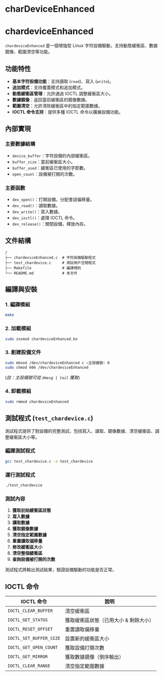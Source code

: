 # charDeviceEnhanced
# chardeviceEnhanced

`chardeviceEnhanced` 是一個增強型 Linux 字符設備驅動，支持動態緩衝區、數據鏡像、範圍清空等功能。

## 功能特性
- **基本字符設備功能**：支持讀取 (`read`)、寫入 (`write`)。
- **追加模式**：支持覆蓋模式和追加模式。
- **動態緩衝區管理**：允許通過 IOCTL 調整緩衝區大小。
- **數據鏡像**：返回當前緩衝區的鏡像數據。
- **範圍清空**：允許清除緩衝區中的指定範圍數據。
- **IOCTL 命令支持**：提供多種 IOCTL 命令以擴展設備功能。

## 內部實現

### 主要數據結構
- `device_buffer`：字符設備的內部緩衝區。
- `buffer_size`：當前緩衝區大小。
- `buffer_used`：緩衝區已使用的字節數。
- `open_count`：設備被打開的次數。

### 主要函數
- `dev_open()`：打開設備，分配會話偏移量。
- `dev_read()`：讀取數據。
- `dev_write()`：寫入數據。
- `dev_ioctl()`：處理 IOCTL 命令。
- `dev_release()`：關閉設備，釋放內存。

## 文件結構
```
/
├── chardeviceEnhanced.c  # 字符設備驅動程式
├── test_chardevice.c     # 測試用戶空間程式
├── Makefile              # 編譯規則
└── README.md             # 本文件
```

## 編譯與安裝
### 1. 編譯模組
```sh
make
```

### 2. 加載模組
```sh
sudo insmod chardeviceEnhanced.ko
```

### 3. 創建設備文件
```sh
sudo mknod /dev/chardeviceEnhanced c <主設備號> 0
sudo chmod 666 /dev/chardeviceEnhanced
```
(*註：主設備號可從 `dmesg | tail` 獲取*)

### 4. 卸載模組
```sh
sudo rmmod chardeviceEnhanced
```

## 測試程式 (`test_chardevice.c`)
測試程式提供了對設備的完整測試，包括寫入、讀取、鏡像數據、清空緩衝區、調整緩衝區大小等。

### 編譯測試程式
```sh
gcc test_chardevice.c -o test_chardevice
```

### 運行測試程式
```sh
./test_chardevice
```

### 測試內容
1. **獲取初始緩衝區狀態**
2. **寫入數據**
3. **讀取數據**
4. **獲取鏡像數據**
5. **清空指定範圍數據**
6. **重置讀取偏移量**
7. **修改緩衝區大小**
8. **清空整個緩衝區**
9. **查詢設備被打開的次數**

測試程式將輸出測試結果，驗證設備驅動的功能是否正常。

## IOCTL 命令
| IOCTL 命令 | 說明 |
|------------|------|
| `IOCTL_CLEAR_BUFFER` | 清空緩衝區 |
| `IOCTL_GET_STATUS` | 獲取緩衝區狀態（已用大小 & 剩餘大小） |
| `IOCTL_RESET_OFFSET` | 重置讀取偏移量 |
| `IOCTL_SET_BUFFER_SIZE` | 設置新的緩衝區大小 |
| `IOCTL_GET_OPEN_COUNT` | 獲取設備打開次數 |
| `IOCTL_GET_MIRROR` | 獲取數據鏡像（倒序輸出） |
| `IOCTL_CLEAR_RANGE` | 清空指定範圍數據 |
